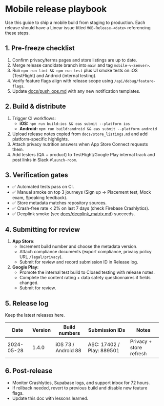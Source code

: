 # Mobile release playbook

Use this guide to ship a mobile build from staging to production. Each release should have a Linear issue titled `MOB-Release-<date>` referencing these steps.

## 1. Pre-freeze checklist

1. Confirm privacy/terms pages and store listings are up to date.
2. Merge release candidate branch into `main` and tag `mobile-v<semver>`.
3. Run `npm run lint && npm run test` plus UI smoke tests on iOS (TestFlight) and Android (internal testing).
4. Verify feature flags align with release scope using `/api/debug/feature-flags`.
5. Update [docs/push_ops.md](./push_ops.md) with any new notification templates.

## 2. Build & distribute

1. Trigger CI workflows:
   - **iOS:** `npm run build:ios && eas submit --platform ios`
   - **Android:** `npm run build:android && eas submit --platform android`
2. Upload release notes copied from `docs/store_listings.md` and add platform-specific highlights.
3. Attach privacy nutrition answers when App Store Connect requests them.
4. Add testers (QA + product) to TestFlight/Google Play internal track and post links in Slack `#launch-room`.

## 3. Verification gates

- ✅ Automated tests pass on CI.
- ✅ Manual smoke on top 3 journeys (Sign up → Placement test, Mock exam, Speaking feedback).
- ✅ Store metadata matches repository sources.
- ✅ Crash-free rate &lt; 2% on last 7 days (check Firebase Crashlytics).
- ✅ Deeplink smoke (see [docs/deeplink_matrix.md](./deeplink_matrix.md)) succeeds.

## 4. Submitting for review

1. **App Store:**
   - Increment build number and choose the metadata version.
   - Attach compliance documents (export compliance, privacy policy URL `/legal/privacy`).
   - Submit for review and record submission ID in Release log.
2. **Google Play:**
   - Promote the internal test build to Closed testing with release notes.
   - Complete the content rating + data safety questionnaires if fields changed.
   - Submit for review.

## 5. Release log

Keep the latest releases here.

| Date       | Version | Build numbers       | Submission IDs            | Notes                   |
| ---------- | ------- | ------------------- | ------------------------- | ----------------------- |
| 2024-05-28 | 1.4.0   | iOS 73 / Android 88 | ASC: 17402 / Play: 889501 | Privacy + store refresh |

## 6. Post-release

- Monitor Crashlytics, Supabase logs, and support inbox for 72 hours.
- If rollback needed, revert to previous build and disable new feature flags.
- Update this doc with lessons learned.
